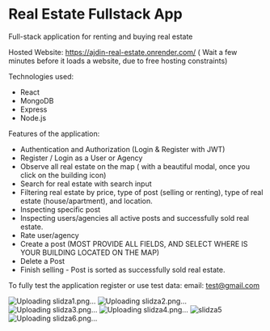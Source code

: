 # Real Estate Fullstack App
Full-stack application for renting and buying real estate

Hosted Website: https://ajdin-real-estate.onrender.com/
( Wait a few minutes before it loads a website, due to free hosting constraints)

Technologies used: 
- React
- MongoDB
- Express
- Node.js

Features of the application:
- Authentication and Authorization (Login & Register with JWT)
- Register / Login as a User or Agency
- Observe all real estate on the map ( with a beautiful modal, once you click on the building icon)
- Search for real estate with search input
- Filtering real estate by price, type of post (selling or renting), type of real estate (house/apartment), and location.
- Inspecting specific post
- Inspecting  users/agencies  all active posts and successfully sold real estate.
- Rate user/agency
- Create a post (MOST PROVIDE ALL FIELDS, AND SELECT WHERE IS YOUR BUILDING LOCATED ON THE MAP)
- Delete a Post
- Finish selling - Post is sorted as successfully sold real estate.

To fully test the application register or use test data:
email: test@gmail.com

![Uploading slidza1.png…]()
![Uploading slidza2.png…]()
![Uploading slidza3.png…]()
![Uploading slidza4.png…]()
![slidza5](https://github.com/ishowdarkside/real-estate-fullstack-app/assets/88293435/40a90668-df8d-445e-9ab8-a392bb9e3b8f)
![Uploading slidza6.png…]()
